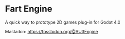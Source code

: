 

# Fart Engine 
A quick way to prototype 2D games
plug-in for Godot 4.0


Mastadon: https://fosstodon.org/@AU3Engine




